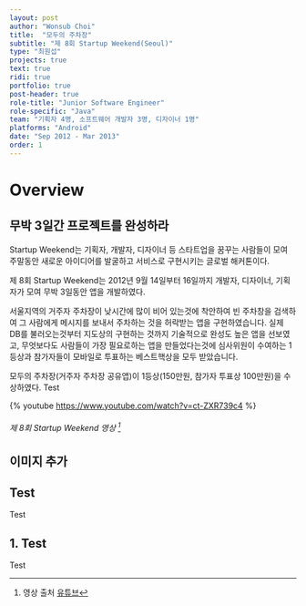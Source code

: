 ```yaml
---
layout: post
author: "Wonsub Choi"
title:  "모두의 주차장"
subtitle: "제 8회 Startup Weekend(Seoul)"
type: "최원섭"
projects: true
text: true
ridi: true
portfolio: true
post-header: true
role-title: "Junior Software Engineer"
role-specific: "Java"
team: "기획자 4명, 소프트웨어 개발자 3명, 디자이너 1명"
platforms: "Android"
date: "Sep 2012 - Mar 2013"
order: 1
---
```


# Overview

## 무박 3일간 프로젝트를 완성하라

Startup Weekend는 기획자, 개발자, 디자이너 등 스타트업을 꿈꾸는 사람들이 모여 주말동안 새로운 아이디어를 발굴하고 서비스로 구현시키는 글로벌 해커톤이다.

제 8회 Startup Weekend는 2012년 9월 14일부터 16일까지 개발자, 디자이너, 기획자가 모여 무박 3일동안 앱을 개발하였다. 

서울지역의 거주자 주차장이 낮시간에 많이 비어 있는것에 착안하여 빈 주차창을 검색하여 그 사람에게 메시지를 보내서 주차하는 것을 허락받는 앱을 구현하였습니다. 실제 DB를 불러오는것부터 지도상의 구현하는 것까지 기술적으로 완성도 높은 앱을 선보였고, 무엇보다도 사람들이 가장 필요로하는 앱을 만들었다는것에 심사위원이 수여하는 1등상과 참가자들이 모바일로 투표하는 베스트핵상을 모두 받았습니다.

모두의 주차장(거주자 주차장 공유앱)이 1등상(150만원, 참가자 투표상 100만원)을 수상하였다. Test

{% youtube https://www.youtube.com/watch?v=ct-ZXR739c4 %}
###### 제 8회 Startup Weekend 영상 [^1]

## 이미지 추가

## Test

Test

## 1. Test

Test


[^1]: 영상 출처 [유튜브](https://www.youtube.com/watch?v=ct-ZXR739c4)
